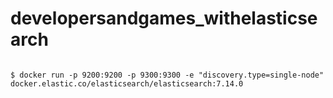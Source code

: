 # developersandgames_withelasticsearch

```terminal

$ docker run -p 9200:9200 -p 9300:9300 -e "discovery.type=single-node" docker.elastic.co/elasticsearch/elasticsearch:7.14.0

```
